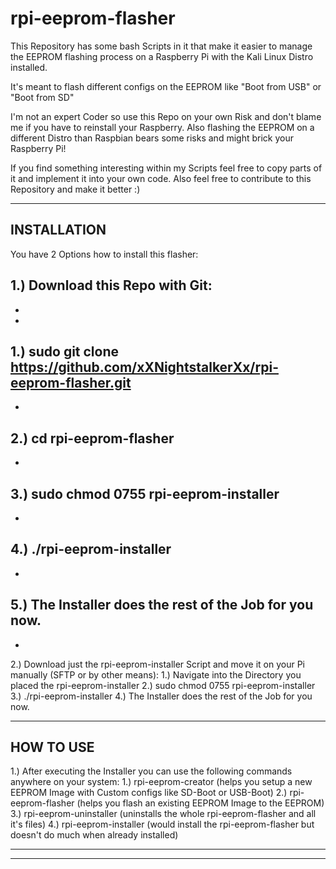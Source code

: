 # rpi-eeprom-flasher
This Repository has some bash Scripts in it that make it easier to manage the EEPROM flashing process on a Raspberry Pi with the Kali Linux Distro installed.

It's meant to flash different configs on the EEPROM like "Boot from USB" or "Boot from SD"

I'm not an expert Coder so use this Repo on your own Risk and don't blame me if you have to reinstall your Raspberry.
Also flashing the EEPROM on a different Distro than Raspbian bears some risks and might brick your Raspberry Pi!

If you find something interesting within my Scripts feel free to copy parts of it and implement it into your own code.
Also feel free to contribute to this Repository and make it better :)



----------------------------------------------------------------
INSTALLATION
----------------------------------------------------------------

You have 2 Options how to install this flasher:

1.) Download this Repo with Git:
-
  -
  -
  1.) sudo git clone https://github.com/xXNightstalkerXx/rpi-eeprom-flasher.git
  -
  -
  2.) cd rpi-eeprom-flasher
  -
  -
  3.) sudo chmod 0755 rpi-eeprom-installer
  -
  -
  4.) ./rpi-eeprom-installer
  -
  -
  5.) The Installer does the rest of the Job for you now.
  -
  -

2.) Download just the rpi-eeprom-installer Script and move it on your Pi manually (SFTP or by other means):
  1.) Navigate into the Directory you placed the rpi-eeprom-installer
  2.) sudo chmod 0755 rpi-eeprom-installer
  3.) ./rpi-eeprom-installer
  4.) The Installer does the rest of the Job for you now.

----------------------------------------------------------------
HOW TO USE
----------------------------------------------------------------

1.) After executing the Installer you can use the following commands anywhere on your system:
  1.) rpi-eeprom-creator  (helps you setup a new EEPROM Image with Custom configs like SD-Boot or USB-Boot)
  2.) rpi-eeprom-flasher  (helps you flash an existing EEPROM Image to the EEPROM)
  3.) rpi-eeprom-uninstaller  (uninstalls the whole rpi-eeprom-flasher and all it's files)
  4.) rpi-eeprom-installer  (would install the rpi-eeprom-flasher but doesn't do much when already installed)

----------------------------------------------------------------
----------------------------------------------------------------
